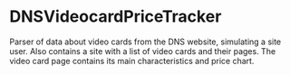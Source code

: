 # DNSVideocardPriceTracker
 Parser of data about video cards from the DNS website, simulating a site user. Also contains a site with a list of video cards and their pages. The video card page contains its main characteristics and price chart.
